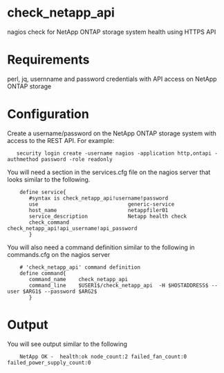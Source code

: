 # check_netapp_api
nagios check for NetApp ONTAP storage system health using HTTPS API

# Requirements
perl, jq, usernname and password credentials with API access on NetApp ONTAP storage

# Configuration

Create a username/password on the NetApp ONTAP storage system with access to the REST API.  For example:
```
   security login create -username nagios -application http,ontapi -authmethod password -role readonly
```


You will need a section in the services.cfg file on the nagios server that looks similar to the following.
```
    define service{
       #syntax is check_netapp_api!username!password
       use                             generic-service
       host_name                       netappfiler01
       service_description             Netapp health check
       check_command                   check_netapp_api!api_username!api_password
       }
```
You will also need a command definition similar to the following in commands.cfg on the nagios server
```
    # 'check_netapp_api' command definition
    define command{
       command_name    check_netapp_api
       command_line    $USER1$/check_netapp_api  -H $HOSTADDRESS$ --user $ARG1$ --password $ARG2$
       }
```

# Output
You will see output similar to the following
```
    NetApp OK -  health:ok node_count:2 failed_fan_count:0 failed_power_supply_count:0
```
